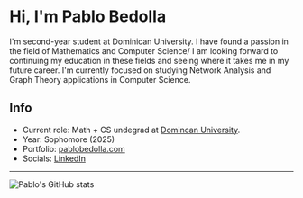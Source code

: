 # Hi, I'm Pablo Bedolla
I'm second-year student at Dominican University. I have found a passion in the field of Mathematics and Computer Science/ I am looking forward to continuing my education in these fields and seeing where it takes me in my future career. I'm currently focused on studying Network Analysis and Graph Theory applications in Computer Science.

## Info

- Current role: Math + CS undegrad at [Domincan University](https://www.dom.edu/).
- Year: Sophomore (2025)
- Portfolio: [pablobedolla.com](https://pablobedolla.com/)
- Socials: [LinkedIn](https://www.linkedin.com/in/bedolpab/)  

---

![Pablo's GitHub stats](https://github-readme-stats-sigma-five.vercel.app/api?username=bedolpab&show_icons=true&theme=dark)
